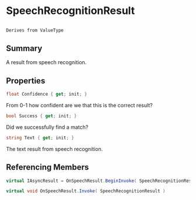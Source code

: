 # SpeechRecognitionResult

## 
```c#
Derives from ValueType
```

## Summary

A result from speech recognition.
## Properties

```c#
float Confidence { get; init; } 
```
From 0-1 how confident are we that this is the correct result?
```c#
bool Success { get; init; } 
```
Did we successfully find a match?
```c#
string Text { get; init; } 
```
The text result from speech recognition.
## Referencing Members

```c#
virtual IAsyncResult = OnSpeechResult.BeginInvoke( SpeechRecognitionResult, AsyncCallback, object ) 
```
```c#
virtual void OnSpeechResult.Invoke( SpeechRecognitionResult ) 
```
